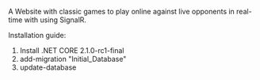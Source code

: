 A Website with classic games to play online against live opponents in real-time with using SignalR.

Installation guide:

1. Install .NET CORE 2.1.0-rc1-final
2. add-migration "Initial_Database"
3. update-database
